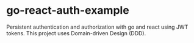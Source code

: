 # go-react-auth-example
Persistent authentication and authorization with go and react using JWT tokens. 
This project uses Domain-driven Design (DDD). 
